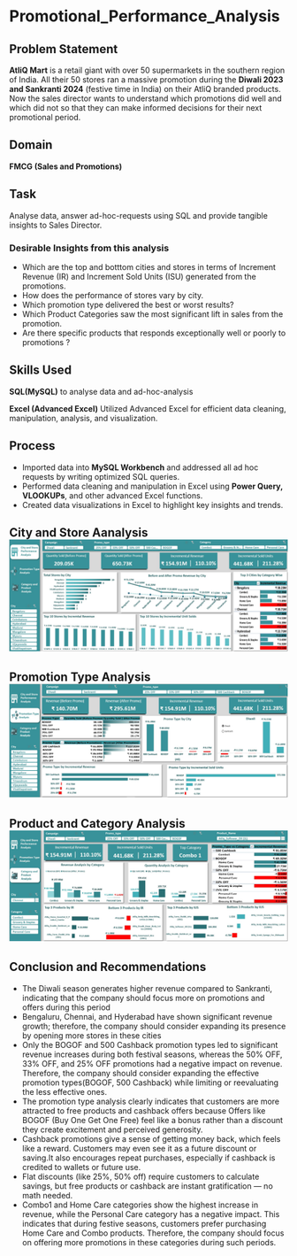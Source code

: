 # Promotional_Performance_Analysis

## Problem Statement
**AtliQ Mart** is a retail giant with over 50 supermarkets in the southern region of India. All their 50 stores ran a massive promotion during the **Diwali 2023 and Sankranti 2024** (festive time in India) on their AtliQ branded products. Now the sales director wants to understand which promotions did well and which did not so that they can make informed decisions for their next promotional period. 

## Domain
**FMCG (Sales and Promotions)**

## Task
Analyse data, answer ad-hoc-requests using SQL and provide tangible insights to Sales Director.
### Desirable Insights from this analysis
* Which are the top and botttom cities and stores in terms of Increment Revenue (IR) and Increment Sold Units (ISU) generated from the promotions.
* How does the performance of stores vary by city.
* Which promotion type delivered the best or worst results?
* Which Product Categories saw the most significant lift in sales from the promotion.
* Are there specific products that responds exceptionally well or poorly to promotions ?

## Skills Used
 **SQL(MySQL)** to analyse data and ad-hoc-analysis
 
**Excel (Advanced Excel)** Utilized Advanced Excel for efficient data cleaning, manipulation, analysis, and visualization.

## Process
* Imported data into **MySQL Workbench** and addressed all ad hoc requests by writing optimized SQL queries.
* Performed data cleaning and manipulation in Excel using **Power Query, VLOOKUPs**, and other advanced Excel functions.
* Created data visualizations in Excel to highlight key insights and trends.

## City and Store Aanalysis  ![](Promotion_City.jpg)

## Promotion Type Analysis   ![](Promotion_type.jpg)

## Product and Category Analysis ![](Promotion_Category.jpg)

## Conclusion and Recommendations
* The Diwali season generates higher revenue compared to Sankranti, indicating that the company should focus more on promotions and offers during this period
* Bengaluru, Chennai, and Hyderabad have shown significant revenue growth; therefore, the company should consider expanding its presence by opening more stores in these cities
* Only the BOGOF and 500 Cashback promotion types led to significant revenue increases during both festival seasons, whereas the 50% OFF, 33% OFF, and 25% OFF promotions had a negative impact on revenue. 
  Therefore, the company should consider expanding the effective promotion types(BOGOF, 500 Cashback) while limiting or reevaluating the less effective ones.
* The promotion type analysis clearly indicates that customers are more attracted to free products and cashback offers because Offers like BOGOF (Buy One Get One Free) feel like a bonus rather than a discount  
  they create excitement and perceived generosity.
* Cashback promotions give a sense of getting money back, which feels like a reward. Customers may even see it as a future discount or saving.It also encourages repeat purchases, especially if cashback is 
  credited to wallets or future use.
* Flat discounts (like 25%, 50% off) require customers to calculate savings, but free products or cashback are instant gratification — no math needed.
* Combo1 and Home Care categories show the highest increase in revenue, while the Personal Care category has a negative impact. This indicates that during festive seasons, customers prefer purchasing Home Care 
  and Combo products. Therefore, the company should focus on offering more promotions in these categories during such periods.
